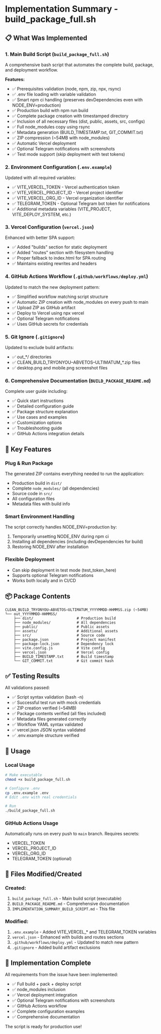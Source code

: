 # Implementation Summary - build_package_full.sh

## 📋 What Was Implemented

### 1. Main Build Script (`build_package_full.sh`)

A comprehensive bash script that automates the complete build, package, and deployment workflow.

**Features:**
- ✅ Prerequisites validation (node, npm, zip, npx, rsync)
- ✅ .env file loading with variable validation
- ✅ Smart npm ci handling (preserves devDependencies even with NODE_ENV=production)
- ✅ Production build with npm run build
- ✅ Complete package creation with timestamped directory
- ✅ Inclusion of all necessary files (dist, public, assets, src, configs)
- ✅ Full node_modules copy using rsync
- ✅ Metadata generation (BUILD_TIMESTAMP.txt, GIT_COMMIT.txt)
- ✅ ZIP compression (~54MB with node_modules)
- ✅ Automatic Vercel deployment
- ✅ Optional Telegram notifications with screenshots
- ✅ Test mode support (skip deployment with test tokens)

### 2. Environment Configuration (`.env.example`)

Updated with all required variables:
- ✅ VITE_VERCEL_TOKEN - Vercel authentication token
- ✅ VITE_VERCEL_PROJECT_ID - Vercel project identifier
- ✅ VITE_VERCEL_ORG_ID - Vercel organization identifier
- ✅ TELEGRAM_TOKEN - Optional Telegram bot token for notifications
- ✅ Additional metadata variables (VITE_PROJECT, VITE_DEPLOY_SYSTEM, etc.)

### 3. Vercel Configuration (`vercel.json`)

Enhanced with better SPA support:
- ✅ Added "builds" section for static deployment
- ✅ Added "routes" section with filesystem handling
- ✅ Proper fallback to index.html for SPA routing
- ✅ Maintains existing rewrites and headers

### 4. GitHub Actions Workflow (`.github/workflows/deploy.yml`)

Updated to match the new deployment pattern:
- ✅ Simplified workflow matching script structure
- ✅ Automatic ZIP creation with node_modules on every push to main
- ✅ Upload ZIP as GitHub artifact
- ✅ Deploy to Vercel using npx vercel
- ✅ Optional Telegram notifications
- ✅ Uses GitHub secrets for credentials

### 5. Git Ignore (`.gitignore`)

Updated to exclude build artifacts:
- ✅ out_*/ directories
- ✅ CLEAN_BUILD_TRYONYOU–ABVETOS–ULTIMATUM_*.zip files
- ✅ desktop.png and mobile.png screenshot files

### 6. Comprehensive Documentation (`BUILD_PACKAGE_README.md`)

Complete user guide including:
- ✅ Quick start instructions
- ✅ Detailed configuration guide
- ✅ Package structure explanation
- ✅ Use cases and examples
- ✅ Customization options
- ✅ Troubleshooting guide
- ✅ GitHub Actions integration details

## 🎯 Key Features

### Plug & Run Package
The generated ZIP contains everything needed to run the application:
- Production build in `dist/`
- Complete `node_modules/` (all dependencies)
- Source code in `src/`
- All configuration files
- Metadata files with build info

### Smart Environment Handling
The script correctly handles NODE_ENV=production by:
1. Temporarily unsetting NODE_ENV during npm ci
2. Installing all dependencies (including devDependencies for build)
3. Restoring NODE_ENV after installation

### Flexible Deployment
- Can skip deployment in test mode (test_token_here)
- Supports optional Telegram notifications
- Works both locally and in CI/CD

## 📦 Package Contents

```
CLEAN_BUILD_TRYONYOU–ABVETOS–ULTIMATUM_YYYYMMDD-HHMMSS.zip (~54MB)
└── out_YYYYMMDD-HHMMSS/
    ├── dist/                    # Production build
    ├── node_modules/            # All dependencies
    ├── public/                  # Public assets
    ├── assets/                  # Additional assets
    ├── src/                     # Source code
    ├── package.json             # Project manifest
    ├── package-lock.json        # Dependency lock
    ├── vite.config.js           # Vite config
    ├── vercel.json              # Vercel config
    ├── BUILD_TIMESTAMP.txt      # Build timestamp
    └── GIT_COMMIT.txt           # Git commit hash
```

## ✅ Testing Results

All validations passed:
- ✅ Script syntax validation (bash -n)
- ✅ Successful test run with mock credentials
- ✅ ZIP creation verified (~54MB)
- ✅ Package contents verified (all files included)
- ✅ Metadata files generated correctly
- ✅ Workflow YAML syntax validated
- ✅ vercel.json JSON syntax validated
- ✅ .env.example structure verified

## 🚀 Usage

### Local Usage
```bash
# Make executable
chmod +x build_package_full.sh

# Configure .env
cp .env.example .env
# Edit .env with real credentials

# Run
./build_package_full.sh
```

### GitHub Actions Usage
Automatically runs on every push to `main` branch. Requires secrets:
- VERCEL_TOKEN
- VERCEL_PROJECT_ID
- VERCEL_ORG_ID
- TELEGRAM_TOKEN (optional)

## 📝 Files Modified/Created

### Created:
1. `build_package_full.sh` - Main build script (executable)
2. `BUILD_PACKAGE_README.md` - Comprehensive documentation
3. `IMPLEMENTATION_SUMMARY_BUILD_SCRIPT.md` - This file

### Modified:
1. `.env.example` - Added VITE_VERCEL_* and TELEGRAM_TOKEN variables
2. `vercel.json` - Enhanced with builds and routes sections
3. `.github/workflows/deploy.yml` - Updated to match new pattern
4. `.gitignore` - Added build artifact exclusions

## 🎉 Implementation Complete

All requirements from the issue have been implemented:
- ✅ Full build + pack + deploy script
- ✅ node_modules inclusion
- ✅ Vercel deployment integration
- ✅ Optional Telegram notifications with screenshots
- ✅ GitHub Actions workflow
- ✅ Complete configuration examples
- ✅ Comprehensive documentation

The script is ready for production use!

